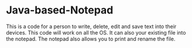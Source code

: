 # Java-based-Notepad
This is a code for a person to write, delete, edit and save text into their devices. This code will work on all the OS. It can also your existing file into the notepad. The notepad also allows you to print and rename the file.
